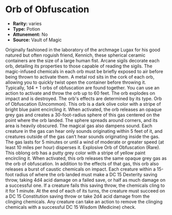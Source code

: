 
# Orb of Obfuscation

* **Rarity:** varies
* **Type:** Potion
* **Attunement:** No
* **Source:** Vault of Magic


Originally fashioned in the laboratory of the archmage Lugax for his good natured but often roguish friend, Kennich, these spherical ceramic containers are the size of a large human fist. Arcane sigils decorate each orb, detailing its properties to those capable of reading the sigils. The magic-infused chemicals in each orb must be briefly exposed to air before being thrown to activate them. A metal rod sits in the cork of each orb, allowing you to quickly twist open the container before throwing it. Typically, 1d4 + 1 orbs of obfuscation are found together. You can use an action to activate and throw the orb up to 60 feet. The orb explodes on impact and is destroyed. The orb's effects are determined by its type. Orb of Obfuscation (Uncommon). This orb is a dark olive color with a stripe of bright blue paint encircling it. When activated, the orb releases an opaque grey gas and creates a 30-foot-radius sphere of this gas centered on the point where the orb landed. The sphere spreads around corners, and its area is heavily obscured. The magical gas also dampens sound. Each creature in the gas can hear only sounds originating within 5 feet of it, and creatures outside of the gas can’t hear sounds originating inside the gas. The gas lasts for 5 minutes or until a wind of moderate or greater speed (at least 10 miles per hour) disperses it. Explosive Orb of Obfuscation (Rare). This oblong orb has a putty grey color with a stripe of yellow paint encircling it. When activated, this orb releases the same opaque grey gas as the orb of obfuscation. In addition to the effects of that gas, this orb also releases a burst of caustic chemicals on impact. Each creature within a 15-foot radius of where the orb landed must make a DC 15 Dexterity saving throw, taking 4d4 acid damage on a failed save, or half as much damage on a successful one. If a creature fails this saving throw, the chemicals cling to it for 1 minute. At the end of each of its turns, the creature must succeed on a DC 15 Constitution saving throw or take 2d4 acid damage from the clinging chemicals. Any creature can take an action to remove the clinging chemicals with a successful DC 15 Wisdom (Medicine) check.
